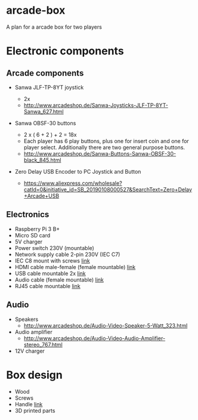 # arcade-box
A plan for a arcade box for two players


# Electronic components
## Arcade components
- Sanwa JLF-TP-8YT joystick
  - 2x
  - http://www.arcadeshop.de/Sanwa-Joysticks-JLF-TP-8YT-Sanwa_627.html
- Sanwa OBSF-30 buttons 
  - 2 x ( 6 + 2 ) + 2 = 18x
  - Each player has 6 play buttons, plus one for insert coin and one for player select. Additionally there are two general purpose buttons.
  - http://www.arcadeshop.de/Sanwa-Buttons-Sanwa-OBSF-30-black_845.html

- Zero Delay USB Encoder to PC Joystick and Button
  - https://www.aliexpress.com/wholesale?catId=0&initiative_id=SB_20190108000527&SearchText=Zero+Delay+Arcade+USB

## Electronics
- Raspberry Pi 3 B+
- Micro SD card
- 5V charger
- Power switch 230V (mountable)
- Network supply cable 2-pin 230V (IEC C7)
- IEC C8 mount with screws [link](https://www.aliexpress.com/wholesale?catId=0&initiative_id=SB_20190108003004&SearchText=IEC+C8+mount)
- HDMI cable male-female (female mountable) [link](https://www.aliexpress.com/wholesale?catId=0&initiative_id=SB_20190108010707&SearchText=hdmi+panel+mount)
- USB cable mountable 2x [link](https://www.aliexpress.com/wholesale?catId=0&initiative_id=SB_20190108005946&SearchText=usb+mount+screw+dual)
- Audio cable (female mountable) [link](https://www.aliexpress.com/wholesale?catId=0&initiative_id=SB_20190108010604&SearchText=audio+3.5+mm+stereo+panel+mount)
- RJ45 cable mountable [link](https://www.aliexpress.com/wholesale?catId=0&initiative_id=SB_20190108010207&SearchText=RJ45+Cable+Male+to+Female+Screw+Panel+Mount)

## Audio
- Speakers
  - http://www.arcadeshop.de/Audio-Video-Speaker-5-Watt_323.html
- Audio amplifier
  - http://www.arcadeshop.de/Audio-Video-Audio-Amplifier-stereo_767.html
- 12V charger

# Box design
- Wood
- Screws
- Handle [link](https://www.thomann.de/gb/adam_hall_flight_case_fittings.html?ls=100)
- 3D printed parts
